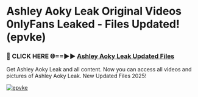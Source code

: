 # Ashley Aoky Leak Original Videos 0nlyFans Leaked - Files Updated! (epvke)

<h3>🔴 CLICK HERE 🌐==►► <a href="https://tinyurl.com/2jnfzry5" rel="nofollow">Ashley Aoky Leak Updated Files</a></h3>

Get Ashley Aoky Leak and all content. Now you can access all videos and pictures of Ashley Aoky Leak. New Updated Files 2025!

[![epvke](https://i.imgur.com/GyGTBgg.gif)](https://tinyurl.com/2jnfzry5)
